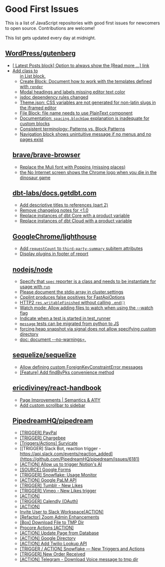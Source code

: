 # Good First Issues

This is a list of JavaScript repositories with good first issues for newcomers to open source. Contributions are welcome!

This list gets updated every day at midnight.

## [WordPress/gutenberg](https://github.com/WordPress/gutenberg)

- [[ Latest Posts block] Option to always show the [Read more ...] link](https://github.com/WordPress/gutenberg/issues/22269)
- [Add class to <ul> in List block.](https://github.com/WordPress/gutenberg/issues/12420)
- [Create Block: Document how to work with the templates defined with `render`](https://github.com/WordPress/gutenberg/issues/47826)
- [Modal headings and labels missing editor text color](https://github.com/WordPress/gutenberg/issues/50448)
- [jsdoc dependency rules changed](https://github.com/WordPress/gutenberg/issues/50452)
- [Theme.json: CSS variables are not generated for non-latin slugs in the iframed editor](https://github.com/WordPress/gutenberg/issues/49711)
- [File Block: file name needs to use PlainText component](https://github.com/WordPress/gutenberg/issues/10967)
- [Documentation: `spacing.blockGap` explanation is inadequate for custom blocks](https://github.com/WordPress/gutenberg/issues/43921)
- [Consistent terminology: Patterns vs. Block Patterns](https://github.com/WordPress/gutenberg/issues/49617)
- [Navigation block shows unintuitive message if no menus and no pages exist](https://github.com/WordPress/gutenberg/issues/44486)

## [brave/brave-browser](https://github.com/brave/brave-browser)

- [Replace the Muli font with Poppins (missing places)](https://github.com/brave/brave-browser/issues/27081)
- [the No Internet screen shows the Chrome logo when you die in the dinosaur game](https://github.com/brave/brave-browser/issues/17124)

## [dbt-labs/docs.getdbt.com](https://github.com/dbt-labs/docs.getdbt.com)

- [Add descriptive titles to references (part 2)](https://github.com/dbt-labs/docs.getdbt.com/issues/3334)
- [Remove changelog notes for <1.0](https://github.com/dbt-labs/docs.getdbt.com/issues/3348)
- [Replace instances of dbt Core with a product variable](https://github.com/dbt-labs/docs.getdbt.com/issues/2250)
- [Replace instances of dbt Cloud with a product variable](https://github.com/dbt-labs/docs.getdbt.com/issues/2251)

## [GoogleChrome/lighthouse](https://github.com/GoogleChrome/lighthouse)

- [Add `requestCount` to `third-party-summary` subitem attributes](https://github.com/GoogleChrome/lighthouse/issues/15093)
- [Display plugins in footer of report](https://github.com/GoogleChrome/lighthouse/issues/9934)

## [nodejs/node](https://github.com/nodejs/node)

- [Specify that `spec` reporter is a class and needs to be instantiate for usage with `run`](https://github.com/nodejs/node/issues/48112)
- [Please document the stdio array in cluster.settings](https://github.com/nodejs/node/issues/47705)
- [Cpplint produces false positives for FastApiOptions](https://github.com/nodejs/node/issues/45761)
- [HTTP2 `res.writableFinished` without calling `.end()`](https://github.com/nodejs/node/issues/38916)
- [Watch mode: Allow adding files to watch when using the --watch flag](https://github.com/nodejs/node/issues/45467)
- [Indicate when a test is started in test_runner](https://github.com/nodejs/node/issues/46727)
- [`message` tests can be migrated from python to JS](https://github.com/nodejs/node/issues/47707)
- [forcing heap snapshot via signal does not allow specifying custom directory](https://github.com/nodejs/node/issues/47842)
- [doc: document --no-warnings=<cat1>,<cat2>](https://github.com/nodejs/node/issues/46862)

## [sequelize/sequelize](https://github.com/sequelize/sequelize)

- [Allow defining custom ForeignKeyConstraintError messages](https://github.com/sequelize/sequelize/issues/7826)
- [[Feature] Add findByPks convenience method](https://github.com/sequelize/sequelize/issues/11297)

## [ericdiviney/react-handbook](https://github.com/ericdiviney/react-handbook)

- [Page Improvements | Semantics & A11Y](https://github.com/ericdiviney/react-handbook/issues/24)
- [Add custom scrollbar to sidebar](https://github.com/ericdiviney/react-handbook/issues/73)

## [PipedreamHQ/pipedream](https://github.com/PipedreamHQ/pipedream)

- [[TRIGGER] PayPal](https://github.com/PipedreamHQ/pipedream/issues/6627)
- [[TRIGGER] Chargebee](https://github.com/PipedreamHQ/pipedream/issues/6625)
- [[Triggers/Actions] Survicate](https://github.com/PipedreamHQ/pipedream/issues/6600)
- [[TRIGGER] Slack Bot, reaction trigger - https://api.slack.com/events/reaction_added](https://github.com/PipedreamHQ/pipedream/issues/6181)
- [[ACTION] Allow us to trigger Notion's AI](https://github.com/PipedreamHQ/pipedream/issues/6587)
- [[SOURCE] Google Forms](https://github.com/PipedreamHQ/pipedream/issues/631)
- [[TRIGGER] Snowflake: Usage Monitor](https://github.com/PipedreamHQ/pipedream/issues/5866)
- [[ACTION] Google PaLM API](https://github.com/PipedreamHQ/pipedream/issues/6573)
- [[TRIGGER] Tumblr - New Likes](https://github.com/PipedreamHQ/pipedream/issues/6585)
- [[TRIGGER] Vimeo - New Likes trigger](https://github.com/PipedreamHQ/pipedream/issues/6584)
- [[ACTION]](https://github.com/PipedreamHQ/pipedream/issues/6559)
- [[TRIGGER] Calendly (OAuth)](https://github.com/PipedreamHQ/pipedream/issues/6543)
- [[ACTION]](https://github.com/PipedreamHQ/pipedream/issues/6545)
- [Invite User to Slack Workspace[ACTION]](https://github.com/PipedreamHQ/pipedream/issues/3927)
- [[Refactor] Zoom Admin Enhancements](https://github.com/PipedreamHQ/pipedream/issues/6516)
- [[Box] Download File to TMP Dir](https://github.com/PipedreamHQ/pipedream/issues/6471)
- [Procore Actions [ACTION]](https://github.com/PipedreamHQ/pipedream/issues/6373)
- [[ACTION] Update Page from Database](https://github.com/PipedreamHQ/pipedream/issues/6161)
- [[ACTION] Google Directory](https://github.com/PipedreamHQ/pipedream/issues/6302)
- [[ACTION] Add Twilio Lookup API](https://github.com/PipedreamHQ/pipedream/issues/6264)
- [[TRIGGER / ACTION] Snowflake — New Triggers and Actions](https://github.com/PipedreamHQ/pipedream/issues/5226)
- [[TRIGGER] New Order Received](https://github.com/PipedreamHQ/pipedream/issues/6251)
- [[ACTION] Telegram - Download Voice message to tmp dir](https://github.com/PipedreamHQ/pipedream/issues/6162)

